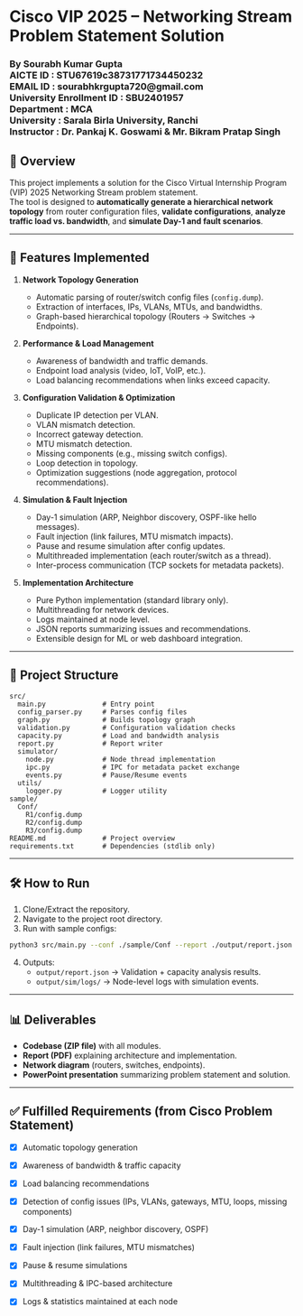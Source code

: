 # Cisco VIP 2025 – Networking Stream Problem Statement Solution
<h3><div>By Sourabh Kumar Gupta</div>
<div>AICTE ID : STU67619c38731771734450232</div>
<div>EMAIL ID : sourabhkrgupta720@gmail.com</div>
<div>University Enrollment ID : SBU2401957</div>
<div>Department : MCA</div>
<div>University : Sarala Birla University, Ranchi</div>
<div>Instructor : Dr. Pankaj K. Goswami & Mr. Bikram Pratap Singh</div>
</h3>


## 📌 Overview
This project implements a solution for the Cisco Virtual Internship Program (VIP) 2025 Networking Stream problem statement.  
The tool is designed to **automatically generate a hierarchical network topology** from router configuration files, **validate configurations**, **analyze traffic load vs. bandwidth**, and **simulate Day-1 and fault scenarios**.

---

## 🚀 Features Implemented
1. **Network Topology Generation**
   - Automatic parsing of router/switch config files (`config.dump`).
   - Extraction of interfaces, IPs, VLANs, MTUs, and bandwidths.
   - Graph-based hierarchical topology (Routers → Switches → Endpoints).

2. **Performance & Load Management**
   - Awareness of bandwidth and traffic demands.
   - Endpoint load analysis (video, IoT, VoIP, etc.).
   - Load balancing recommendations when links exceed capacity.

3. **Configuration Validation & Optimization**
   - Duplicate IP detection per VLAN.
   - VLAN mismatch detection.
   - Incorrect gateway detection.
   - MTU mismatch detection.
   - Missing components (e.g., missing switch configs).
   - Loop detection in topology.
   - Optimization suggestions (node aggregation, protocol recommendations).

4. **Simulation & Fault Injection**
   - Day-1 simulation (ARP, Neighbor discovery, OSPF-like hello messages).
   - Fault injection (link failures, MTU mismatch impacts).
   - Pause and resume simulation after config updates.
   - Multithreaded implementation (each router/switch as a thread).
   - Inter-process communication (TCP sockets for metadata packets).

5. **Implementation Architecture**
   - Pure Python implementation (standard library only).
   - Multithreading for network devices.
   - Logs maintained at node level.
   - JSON reports summarizing issues and recommendations.
   - Extensible design for ML or web dashboard integration.

---

## 📂 Project Structure
```
src/
  main.py              # Entry point
  config_parser.py     # Parses config files
  graph.py             # Builds topology graph
  validation.py        # Configuration validation checks
  capacity.py          # Load and bandwidth analysis
  report.py            # Report writer
  simulator/
    node.py            # Node thread implementation
    ipc.py             # IPC for metadata packet exchange
    events.py          # Pause/Resume events
  utils/
    logger.py          # Logger utility
sample/
  Conf/
    R1/config.dump
    R2/config.dump
    R3/config.dump
README.md              # Project overview
requirements.txt       # Dependencies (stdlib only)
```

---

## 🛠️ How to Run
1. Clone/Extract the repository.
2. Navigate to the project root directory.
3. Run with sample configs:
```bash
python3 src/main.py --conf ./sample/Conf --report ./output/report.json --run-sim --inject-failure R2-R3
```
4. Outputs:
   - `output/report.json` → Validation + capacity analysis results.
   - `output/sim/logs/` → Node-level logs with simulation events.

---

## 📊 Deliverables
- **Codebase (ZIP file)** with all modules.
- **Report (PDF)** explaining architecture and implementation.
- **Network diagram** (routers, switches, endpoints).
- **PowerPoint presentation** summarizing problem statement and solution.

---

## ✅ Fulfilled Requirements (from Cisco Problem Statement)
- [x] Automatic topology generation  
- [x] Awareness of bandwidth & traffic capacity  
- [x] Load balancing recommendations  
- [x] Detection of config issues (IPs, VLANs, gateways, MTU, loops, missing components)  
- [x] Day-1 simulation (ARP, neighbor discovery, OSPF)  
- [x] Fault injection (link failures, MTU mismatches)  
- [x] Pause & resume simulations  
- [x] Multithreading & IPC-based architecture  
- [x] Logs & statistics maintained at each node  


